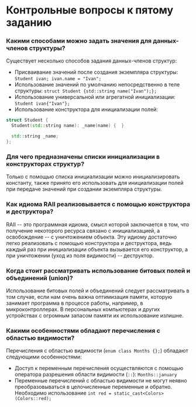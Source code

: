 # Контрольные вопросы к пятому заданию

### Какими способами можно задать значения для данных-членов структуры?

Существует несколько способов задания данных-членов структур:
- Присваивание значений после создания экземпляра структуры: `Student ivan; ivan.name = "Ivan";`
- Использование значений по умолчанию непосредственно в теле структуры: `struct Student {std::string name("Ivan");};`
- Использование универсальной или агрегатной инициализации: `Student ivan{"Ivan"};`
- Использование конструктора для инициализации полей:
```cpp
struct Student {
  Student(std::string name): _name(name) {  }

  std::string _name;
};
```

### Для чего предназначены списки инициализации в конструкторах структур?

Только с помощью списка инициализации можно инициализировать константу, также принято его использовать для инициализации полей при передаче значений при создании экземпляра структуры.

### Как идиома RAII реализовывается с помощью конструктора и деструктора?

RAII -- это программная идиома, смысл которой заключается в том, что получение некоторого ресурса связано с инициализацией, а освобождение -- с уничтожением объекта. Эту идиому достаточно легко реализовать с помощью конструктора и деструктора, ведь каждый раз при инициализации объекта вызывается его конструктор, а при уничтожении (уход из поля видимости) -- деструктор.

### Когда стоит рассматривать использование битовых полей и объединений (union)?

Использование битовых полей и объединений следует рассматривать в том случае, если нам очень важна оптимизация памяти, которую занимает программа в процессе работы, например, в микроконтроллерах. В персональных компьютерах и других устройствах с огромным запасом памяти их использование излишне.

### Какими особенностями обладают перечисления с областью видимости?

Перечисления с областью видимости (`enum class Months {};`) обладают следующими особенностями:
- Доступ к переменным перечисления осуществляются с помощью оператора разрешения области видимости (`::`): `Months::january`
- Переменные перечислений с областью видимости не могут неявно преобразовываться в целочисленные переменные и обратно. Необходимо использование `int red = static_cast<Colors>(Colors::red);`
